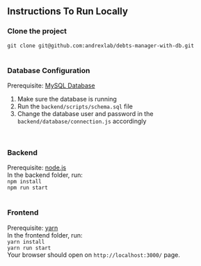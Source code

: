 ## Instructions To Run Locally

### Clone the project
`git clone git@github.com:andrexlab/debts-manager-with-db.git`<br>
<br>

### Database Configuration
Prerequisite: [MySQL Database](https://dev.mysql.com/downloads/mysql/)
1. Make sure the database is running
1. Run the `backend/scripts/schema.sql` file
1. Change the database user and password in the `backend/database/connection.js` accordingly
<br>

### Backend
Prerequisite: [node.js](https://nodejs.org)<br>
In the backend folder, run:<br>
`npm install`<br>
`npm run start`<br>
<br>

### Frontend
Prerequisite: [yarn](https://yarnpkg.com)<br>
In the frontend folder, run:<br>
`yarn install`<br>
`yarn run start`<br>
Your browser should open on `http://localhost:3000/` page.
